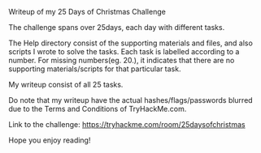 Writeup of my 25 Days of Christmas Challenge

The challenge spans over 25days, each day with different tasks.

The Help directory consist of the supporting materials and files, and also scripts I wrote to solve the tasks. Each task is labelled according to a number. For missing numbers(eg. 20.), it indicates that there are no supporting materials/scripts for that particular task.

My writeup consist of all 25 tasks.

Do note that my writeup have the actual hashes/flags/passwords blurred due to the Terms and Conditions of TryHackMe.com.

Link to the challenge: https://tryhackme.com/room/25daysofchristmas

Hope you enjoy reading!
